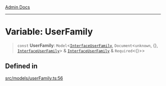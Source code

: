 [Admin Docs](/)

***

# Variable: UserFamily

> `const` **UserFamily**: `Model`\<[`InterfaceUserFamily`](../interfaces/InterfaceUserFamily.md), `Document`\<`unknown`, \{\}, [`InterfaceUserFamily`](../interfaces/InterfaceUserFamily.md)\> & [`InterfaceUserFamily`](../interfaces/InterfaceUserFamily.md) & `Required`\<\{\}\>\>

## Defined in

[src/models/userFamily.ts:56](https://github.com/Suyash878/talawa-api/blob/cfd688207611ba245c99edd8dbaccb2cdbf6a043/src/models/userFamily.ts#L56)
